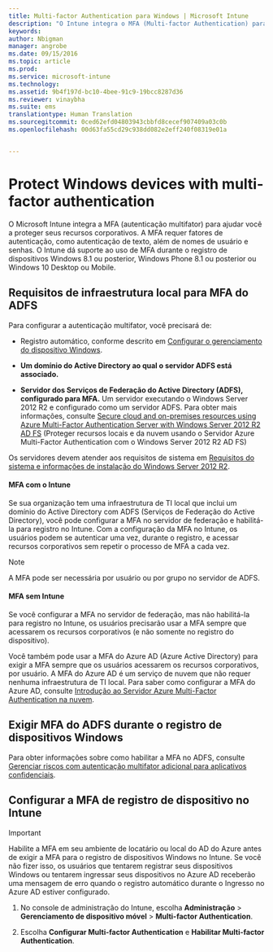 ```yaml
---
title: Multi-factor Authentication para Windows | Microsoft Intune
description: "O Intune integra o MFA (Multi-factor Authentication) para ajudar você a proteger seus recursos corporativos."
keywords: 
author: Nbigman
manager: angrobe
ms.date: 09/15/2016
ms.topic: article
ms.prod: 
ms.service: microsoft-intune
ms.technology: 
ms.assetid: 9b4f197d-bc10-4bee-91c9-19bcc8287d36
ms.reviewer: vinaybha
ms.suite: ems
translationtype: Human Translation
ms.sourcegitcommit: 0ced62efd04803943cbbfd8cecef907409a03c0b
ms.openlocfilehash: 00d63fa55cd29c938dd082e2eff240f08319e01a


---
```


# Protect Windows devices with multi-factor authentication
O Microsoft Intune integra a MFA (autenticação multifator) para ajudar você a proteger seus recursos corporativos. A MFA requer fatores de autenticação, como autenticação de texto, além de nomes de usuário e senhas. O Intune dá suporte ao uso de MFA durante o registro de dispositivos Windows 8.1 ou posterior, Windows Phone 8.1 ou posterior ou Windows 10 Desktop ou Mobile.

## Requisitos de infraestrutura local para MFA do ADFS
Para configurar a autenticação multifator, você precisará de:

-   Registro automático, conforme descrito em [Configurar o gerenciamento do dispositivo Windows](set-up-windows-device-management-with-microsoft-intune.md).
-   **Um domínio do Active Directory ao qual o servidor ADFS está associado.**

-   **Servidor dos Serviços de Federação do Active Directory (ADFS), configurado para MFA.** Um servidor executando o Windows Server 2012 R2 e configurado como um servidor ADFS. Para obter mais informações, consulte [Secure cloud and on-premises resources using Azure Multi-Factor Authentication Server with Windows Server 2012 R2 AD FS](https://azure.microsoft.com/en-us/documentation/articles/multi-factor-authentication-get-started-adfs-w2k12/) (Proteger recursos locais e da nuvem usando o Servidor Azure Multi-Factor Authentication com o Windows Server 2012 R2 AD FS)

Os servidores devem atender aos requisitos de sistema em [Requisitos do sistema e informações de instalação do Windows Server 2012 R2](http://technet.microsoft.com/library/dn303418.aspx).

 


#### MFA com o Intune
Se sua organização tem uma infraestrutura de TI local que inclui um domínio do Active Directory com ADFS (Serviços de Federação do Active Directory), você pode configurar a MFA no servidor de federação e habilitá-la para registro no Intune. Com a configuração da MFA no Intune, os usuários podem se autenticar uma vez, durante o registro, e acessar recursos corporativos sem repetir o processo de MFA a cada vez.

>[!NOTE]
>A MFA pode ser necessária por usuário ou por grupo no servidor de ADFS.  

#### MFA sem Intune
Se você configurar a MFA no servidor de federação, mas não habilitá-la para registro no Intune, os usuários precisarão usar a MFA sempre que acessarem os recursos corporativos (e não somente no registro do dispositivo).

Você também pode usar a MFA do Azure AD (Azure Active Directory) para exigir a MFA sempre que os usuários acessarem os recursos corporativos, por usuário. A MFA do Azure AD é um serviço de nuvem que não requer nenhuma infraestrutura de TI local. Para saber como configurar a MFA do Azure AD, consulte [Introdução ao Servidor Azure Multi-Factor Authentication na nuvem](https://azure.microsoft.com/en-us/documentation/articles/multi-factor-authentication-get-started-cloud/).

## Exigir MFA do ADFS durante o registro de dispositivos Windows
Para obter informações sobre como habilitar a MFA no ADFS, consulte [Gerenciar riscos com autenticação multifator adicional para aplicativos confidenciais](http://technet.microsoft.com/library/dn280949.aspx).

## Configurar a MFA de registro de dispositivo no Intune
>[!Important]  
>Habilite a MFA em seu ambiente de locatário ou local do AD do Azure antes de exigir a MFA para o registro de dispositivos Windows no Intune. Se você não fizer isso, os usuários que tentarem registrar seus dispositivos Windows ou tentarem ingressar seus dispositivos no Azure AD receberão uma mensagem de erro quando o registro automático durante o Ingresso no Azure AD estiver configurado.

1.  No console de administração do Intune, escolha **Administração** &gt; **Gerenciamento de dispositivo móvel** &gt; **Multi-factor Authentication**.

2.  Escolha **Configurar Multi-factor Authentication** e **Habilitar Multi-factor Authentication**.



<!--HONumber=Sep16_HO3-->


